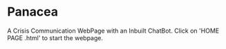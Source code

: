 # Panacea
A Crisis Communication WebPage with an Inbuilt ChatBot.
Click on 'HOME PAGE .html' to start the webpage.
